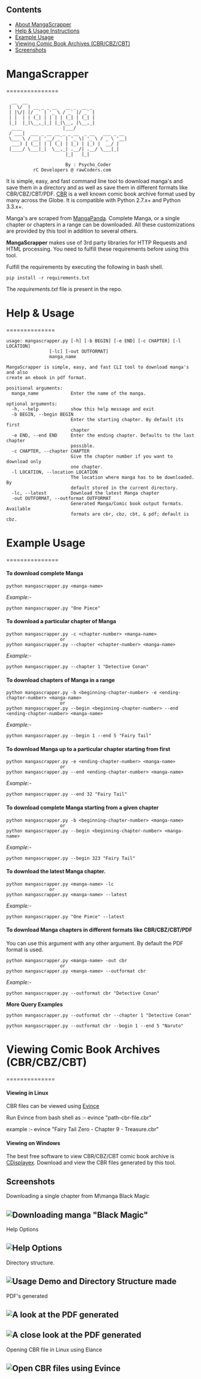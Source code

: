 ## Contents
* [About MangaScrapper](https://github.com/AnimeshShaw/MangaScrapper#mangascrapper)
* [Help & Usage Instructions](https://github.com/AnimeshShaw/MangaScrapper#help--usage)
* [Example Usage](https://github.com/AnimeshShaw/MangaScrapper#example-usage)
* [Viewing Comic Book Archives (CBR/CBZ/CBT)](https://github.com/AnimeshShaw/MangaScrapper/blob/master/README.md#viewing-comic-book-archives-cbrcbzcbt)
* [Screenshots](https://github.com/AnimeshShaw/MangaScrapper#screenshots)

# MangaScrapper 
===============


	  __  __
	 |  \/  | __ _ _ __   __ _  __ _
	 | |\/| |/ _` | '_ \ / _` |/ _` |
	 | |  | | (_| | | | | (_| | (_| |
	 |_|  |_|\__,_|_| |_|\__, |\__,_|
	  ____               |___/
	 / ___|  ___ _ __ __ _ _ __  _ __   ___ _ __
	 \___ \ / __| '__/ _` | '_ \| '_ \ / _ \ '__|
	  ___) | (__| | | (_| | |_) | |_) |  __/ |
	 |____/ \___|_|  \__,_| .__/| .__/ \___|_|
						  |_|   |_|
			
						  By : Psycho_Coder
			  rC Developers @ rawCoders.com

It is simple, easy, and fast command line tool to download manga's and save them in a directory and as well as save them in different formats like CBR/CBZ/CBT/PDF. [CBR](http://en.wikipedia.org/wiki/Comic_book_archive) is a well known comic book archive format used by many across the Globe. It is compatible with Python 2.7.x+ and Python 3.3.x+.

Manga's are scraped from [MangaPanda](http://www.mangapanda.com/). Complete Manga, or a single chapter or chapters in a range can be downloaded. All these customizations are provided by this tool in addition to several others.

**MangaScrapper** makes use of 3rd party libraries for HTTP Requests and HTML processing. You need to fulfill these requirements before using this tool.

Fulfill the requirements by executing the following in bash shell.
	
	pip install -r requirements.txt

The *requirements.txt* file is present in the repo.

# Help & Usage
==============

	usage: mangascrapper.py [-h] [-b BEGIN] [-e END] [-c CHAPTER] [-l LOCATION]
	                [-lc] [-out OUTFORMAT]
	                manga_name

    MangaScrapper is simple, easy, and fast CLI tool to download manga's and also
    create an ebook in pdf format.

    positional arguments:
      manga_name            Enter the name of the manga.

    optional arguments:
      -h, --help            show this help message and exit
      -b BEGIN, --begin BEGIN
                            Enter the starting chapter. By default its first
                            chapter
      -e END, --end END     Enter the ending chapter. Defaults to the last chapter
                            possible.
      -c CHAPTER, --chapter CHAPTER
                            Give the chapter number if you want to download only
                            one chapter.
      -l LOCATION, --location LOCATION
                            The location where manga has to be downloaded. By
                            default stored in the current directory.
      -lc, --latest         Download the latest Manga chapter
      -out OUTFORMAT, --outformat OUTFORMAT
                            Generated Manga/Comic book output formats. Available
                            formats are cbr, cbz, cbt, & pdf; default is cbz.
							

# Example Usage
===============

#### To download complete Manga

	python mangascrapper.py <manga-name>
	
*Example:-* 	

	python mangascrapper.py "One Piece"

#### To download a particular chapter of Manga

	python mangascrapper.py -c <chapter-number> <manga-name>
						or
	python mangascrapper.py --chapter <chapter-number> <manga-name>
	
*Example:-*

	python mangascrapper.py --chapter 1 "Detective Conan"

#### To download chapters of Manga in a range

	python mangascrapper.py -b <beginning-chapter-number> -e <ending-chapter-number> <manga-name>
						or
	python mangascrapper.py --begin <beginning-chapter-number> --end <ending-chapter-number> <manga-name>
	
*Example:-* 	

	python mangascrapper.py --begin 1 --end 5 "Fairy Tail"

#### To download Manga up to a particular chapter starting from first

	python mangascrapper.py -e <ending-chapter-number> <manga-name>
						or
	python mangascrapper.py --end <ending-chapter-number> <manga-name>
	
*Example:-* 	

	python mangascrapper.py --end 32 "Fairy Tail"

#### To download complete Manga starting from a given chapter

	python mangascrapper.py -b <beginning-chapter-number> <manga-name>
						or
	python mangascrapper.py --begin <beginning-chapter-number> <manga-name>
	
*Example:-* 	

	python mangascrapper.py --begin 323 "Fairy Tail"

#### To download the latest Manga chapter.

	python mangascrapper.py <manga-name> -lc
	                or
	python mangascrapper.py <manga-name> --latest

*Example:-*

	python mangascrapper.py "One Piece" --latest

#### To download Manga chapters in different formats like CBR/CBZ/CBT/PDF

You can use this argument with any other argument. By default the PDF format is used.

	python mangascrapper.py <manga-name> -out cbr
						or
	python mangascrapper.py <manga-name> --outformat cbr

*Example:-*

	python mangascrapper.py --outformat cbr "Detective Conan"

__More Query Examples__

    python mangascrapper.py --outformat cbr --chapter 1 "Detective Conan"

    python mangascrapper.py --outformat cbr --begin 1 --end 5 "Naruto"

# Viewing Comic Book Archives (CBR/CBZ/CBT)
==============

#### Viewing in Linux

CBR files can be viewed using [Evince](https://wiki.gnome.org/Apps/Evince)

Run Evince from bash shell as :- 
	evince "path-cbr-file.cbr"
	
example :- 
	evince "Fairy Tail Zero - Chapter 9 - Treasure.cbr"

#### Viewing on Windows

The best free software to view CBR/CBZ/CBT comic book archive is [CDisplayex](http://www.cdisplayex.com/). Download and view the CBR files generated by this tool.

## Screenshots

Downloading a single chapter from M\manga Black Magic

![Downloading manga "Black Magic"](http://i.imgur.com/NCK34Ka.png)
---

Help Options

![Help Options](http://i.imgur.com/I6pbdHj.png)
---

Directory structure.

![Usage Demo and Directory Structure made](https://i.imgur.com/W7D4YAL.png)
---

PDF's generated

![A look at the PDF generated](https://i.imgur.com/QiX9wTj.png)
---

![A close look at the PDF generated](https://i.imgur.com/yhN8Rup.png)
---

Opening CBR file in Linux using Elance

![Open CBR files using Evince](http://i.imgur.com/e8McsSF.png)
---